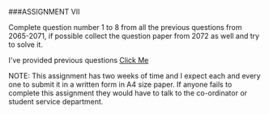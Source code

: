 ###ASSIGNMENT VII


Complete question number 1 to 8 from all the previous questions from 2065-2071, if possible collect the question paper from 2072 as well and try to solve it. 

I've provided previous questions [Click Me](http://www.ashimlamichhane.com.np/2017/03/fundamentals-of-computer-programming-old-questions/)



NOTE: This assignment has two weeks of time and I expect each and every one to submit it in a written form in A4 size paper. If anyone fails to complete this assignment they would have to talk to the co-ordinator or student service department.
